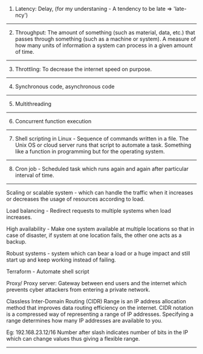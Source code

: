 1. Latency: Delay, (for my understaning - A tendency to be late => 'late-ncy')

---

2. Throughput: The amount of something (such as material, data, etc.) that passes through something (such as a machine or system). A measure of how many units of information a system can process in a given amount of time.

---

3. Throttling: To decrease the internet speed on purpose.

---

4. Synchronous code, asynchronous code

---

5. Multithreading

---

6. Concurrent function execution

---

7. Shell scripting in Linux - Sequence of commands written in a file. The Unix OS or cloud server runs that script to automate a task. Something like a function in programming but for the operating system.

---

8. Cron job - Scheduled task which runs again and again after particular interval of time.

---

Scaling or scalable system - which can handle the traffic when it increases or decreases the usage of resources according to load.

Load balancing - Redirect requests to multiple systems when load increases.

High availability - Make one system available at multiple locations so that in case of disaster, if system at one location fails, the other one acts as a backup.

Robust systems - system which can bear a load or a huge impact and still start up and keep working instead of failing.

Terraform - Automate shell script

Proxy/ Proxy server: Gateway between end users and the internet which prevents cyber attackers from entering a private network.

Classless Inter-Domain Routing (CIDR) Range is an IP address allocation method that improves data routing efficiency on the internet. CIDR notation is a compressed way of representing a range of IP addresses. Specifying a range determines how many IP addresses are available to you.

Eg: 192.168.23.12/16
Number after slash indicates number of bits in the IP which can change values thus giving a flexible range.

---
